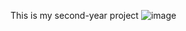 This is my second-year project 
![image](https://github.com/Jaysoph/KeyGameProj/assets/118469324/5334eca5-a587-456c-ba00-e7a976ab9df7)


